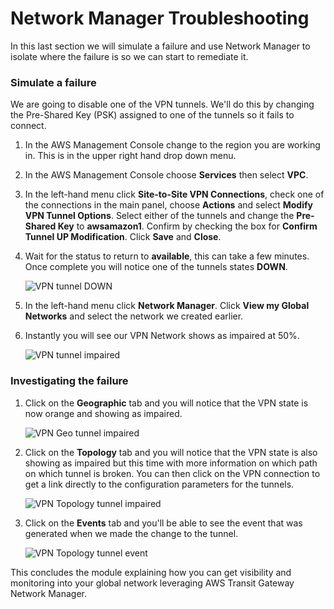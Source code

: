# Network Manager Troubleshooting

In this last section we will simulate a failure and use Network Manager to isolate where the failure is so we can start to remediate it.

### Simulate a failure

We are going to disable one of the VPN tunnels. We'll do this by changing the Pre-Shared Key (PSK) assigned to one of the tunnels so it fails to connect.

1. In the AWS Management Console change to the region you are working in. This is in the upper right hand drop down menu.

1. In the AWS Management Console choose **Services** then select **VPC**.

1. In the left-hand menu click **Site-to-Site VPN Connections**, check one of the connections in the main panel, choose **Actions** and select **Modify VPN Tunnel Options**. Select either of the tunnels and change the **Pre-Shared Key** to **awsamazon1**. Confirm by checking the box for **Confirm Tunnel UP Modification**. Click **Save** and **Close**.

1. Wait for the status to return to **available**, this can take a few minutes. Once complete you will notice one of the tunnels states **DOWN**.

    ![VPN tunnel DOWN](../images/network-manager-failed-tunnel.png)
    
1. In the left-hand menu click **Network Manager**. Click **View my Global Networks** and select the network we created earlier.

1. Instantly you will see our VPN Network shows as impaired at 50%.

    ![VPN tunnel impaired](../images/network-manager-impaired-tunnel.png)

### Investigating the failure

1. Click on the **Geographic** tab and you will notice that the VPN state is now orange and showing as impaired.

   ![VPN Geo tunnel impaired](../images/network-manager-impaired-tunnel-geo.png)

1. Click on the **Topology** tab and you will notice that the VPN state is also showing as impaired but this time with more information on which path on which tunnel is broken. You can then click on the VPN connection to get a link directly to the configuration parameters for the tunnels.

   ![VPN Topology tunnel impaired](../images/network-manager-impaired-tunnel-topology.png)

1. Click on the **Events** tab and you'll be able to see the event that was generated when we made the change to the tunnel.

   ![VPN Topology tunnel event](../images/network-manager-impaired-tunnel-event.png)

This concludes the module explaining how you can get visibility and monitoring into your global network leveraging AWS Transit Gateway Network Manager.

